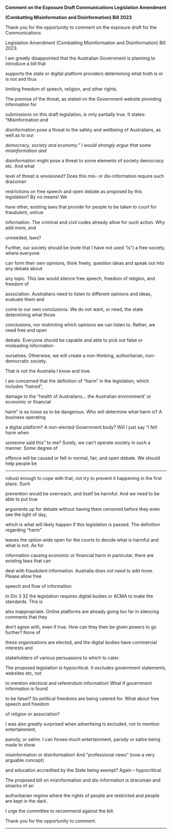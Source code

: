 **Comment on the Exposure Draft Communications Legislation Amendment**

**(Combatting Misinformation and Disinformation) Bill 2023**

Thank you for the opportunity to comment on the exposure draft for the Communications

Legislation Amendment (Combatting Misinformation and Disinformation) Bill 2023.

I am greatly disappointed that the Australian Government is planning to introduce a bill that

supports the state or digital platform providers determining what truth is or is not and thus

limiting freedom of speech, religion, and other rights.

The premise of the threat, as stated on the Government website providing information for

submissions on this draft legislation, is only partially true. It states: “Misinformation and

disinformation pose a threat to the safety and wellbeing of Australians, as well as to our

_democracy, society and economy.” I would strongly argue that some misinformation and_

disinformation might pose a threat to some elements of society democracy etc. And what

level of threat is envisioned? Does this mis- or dis-information require such draconian

restrictions on free speech and open debate as proposed by this legislation? By no means! We

have other, existing laws that provide for people to be taken to court for fraudulent, untrue

information. The criminal and civil codes already allow for such action. Why add more, and

unneeded, laws?

Further, our society should be (note that I have not used “is”) a free society, where everyone

can form their own opinions, think freely, question ideas and speak out into any debate about

any topic. This law would silence free speech, freedom of religion, and freedom of

association. Australians need to listen to different opinions and ideas, evaluate them and

come to our own conclusions. We do not want, or need, the state determining what those

conclusions, nor restricting which opinions we can listen to. Rather, we need free and open

debate. Everyone should be capable and able to pick out false or misleading information

ourselves. Otherwise, we will create a non-thinking, authoritarian, non-democratic society.

That is not the Australia I know and love.

I am concerned that the definition of “harm” in the legislation, which includes “hatred”,

damage to the “health of Australians… the Australian environment’ or economic or financial

harm” is so loose as to be dangerous. Who will determine what harm is? A business operating

a digital platform? A non-elected Government body? Will I just say “I felt harm when

someone said this” to me? Surely, we can’t operate society in such a manner. Some degree of

offence will be caused or felt in normal, fair, and open debate. We should help people be


-----

robust enough to cope with that, not try to prevent it happening in the first place. Such

prevention would be overreach, and itself be harmful. And we need to be able to put true

arguments up for debate without having them censored before they even see the light of day,

which is what will likely happen if this legislation is passed. The definition regarding “harm”

leaves the option wide open for the courts to decide what is harmful and what is not. As for

information causing economic or financial harm in particular, there are existing laws that can

deal with fraudulent information. Australia does not need to add more. Please allow free

speech and flow of information.

In Div 3 32 the legislation requires digital bodies or ACMA to make the standards. This is

also inappropriate. Online platforms are already going too far in silencing comments that they

don’t agree with, even if true. How can they then be given powers to go further? None of

these organisations are elected, and the digital bodies have commercial interests and

stakeholders of various persuasions to which to cater.

The proposed legislation is hypocritical. It excludes government statements, websites etc, not

to mention electoral and referendum information! What if government information is found

to be false!? So political freedoms are being catered for. What about free speech and freedom

of religion or association?

I was also greatly surprised when advertising is excluded, not to mention entertainment,

parody, or satire. I can forsee much entertainment, parody or satire being made to show

misinformation or disinformation! And “professional news” (now a very arguable concept)

and education accredited by the State being exempt? Again – hypocritical.

The proposed bill on misinformation and dis-information is draconian and smacks of an

authoritarian regime where the rights of people are restricted and people are kept in the dark.

I urge the committee to recommend against the bill.

Thank you for the opportunity to comment.


-----

